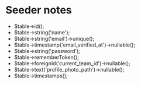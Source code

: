 # Seeder notes

- $table->id();
- $table->string('name');
- $table->string('email')->unique();
- $table->timestamp('email_verified_at')->nullable();
- $table->string('password');
- $table->rememberToken();
- $table->foreignId('current_team_id')->nullable();
- $table->text('profile_photo_path')->nullable();
- $table->timestamps();